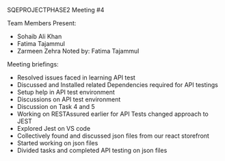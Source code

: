 SQEPROJECTPHASE2 Meeting #4

Team Members Present:
- Sohaib Ali Khan
- Fatima Tajammul
- Zarmeen Zehra
Noted by: Fatima Tajammul

 Meeting briefings:
- Resolved issues faced in learning API test
- Discussed and Installed related Dependencies required for API testings
- Setup help in API test environment
- Discussions on API test environment
- Discussion on Task 4 and 5
- Working on RESTAssured earlier for API Tests changed approach to JEST 
- Explored Jest on VS code
- Collectively found and discussed json files from our react storefront
- Started working on json files
- Divided tasks and completed API testing on json files

